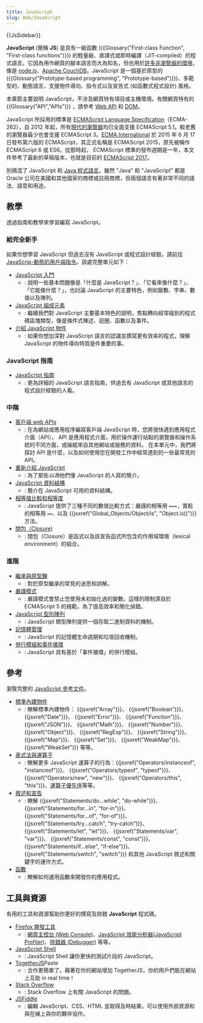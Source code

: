 ```yaml
---
title: JavaScript
slug: Web/JavaScript
---
```


{{JsSidebar}}

**JavaScript** (簡稱 **JS**) 是具有一級函數 ({{Glossary("First-class Function", "First-class functions")}}) 的輕量級、直譯式或即時編譯（JIT-compiled）的程式語言。它因為用作網頁的腳本語言而大為知名，但也用於[許多非瀏覽器的環境](http://en.wikipedia.org/wiki/JavaScript#Uses_outside_web_pages)，像是 [node.js](https://nodejs.org/)、[Apache CouchDB](https://couchdb.apache.org)。JavaScript 是一個基於原型的 ({{Glossary("Prototype-based programming", "Prototype-based")}})、多範型的、動態語言，支援物件導向、指令式以及宣告式 (如函數式程式設計) 風格。

本章節主要說明 JavaScript，不涉及網頁特有項目或主機環境。有關網頁特有的 {{Glossary("API","APIs")}} ，請參考 [Web API](/zh-TW/docs/Web/API) 和 [DOM](/zh-TW/docs/Glossary/DOM)。

JavaScript 所採用的標準是 [ECMAScript Language Specification](https://tc39.es/ecma262/)（ECMA-262），自 2012 年起，所有[現代的瀏覽器](http://kangax.github.io/compat-table/es5/)均已全面支援 ECMAScript 5.1。較老舊的瀏覽器最少也會支援 ECMAScript 3。[ECMA International](https://www.ecma-international.org/) 於 2015 年 6 月 17 日發布第六版的 ECMAScript，其正式名稱是 ECMAScript 2015，原先被稱作 ECMAScript 6 或 ES6。從那時起， ECMAScript 標準的發布週期是一年，本文件參考了最新的草稿版本，也就是目前的 [ECMAScript 2017](http://tc39.github.io/ecma262/)。

別搞混了 JavaScript 和 [Java 程式語言](<https://en.wikipedia.org/wiki/Java_(programming_language)>)。雖然 "Java" 和 "JavaScript" 都是 Oracle 公司在美國和其他國家的商標或註冊商標，但兩個語言有著非常不同的語法、語意和用途。

## 教學

透過指南和教學來學習編寫 JavaScript。

### 給完全新手

如果你想學習 JavaScript 但過去沒有 JavaScript 或程式設計經驗，請前往 [JavaScrip-動態的用戶端指令](/zh-TW/docs/Learn/JavaScript)。該處完整單元如下：

- [JavaScript 入門](/zh-TW/docs/Learn/JavaScript/First_steps)
  - : 說明一些基本問題像是「什麼是 JavaScript？」、「它看來像什麼？」、「它能做什麼？」，也討論 JavaScript 的主要特色，例如變數、字串、數值以及陣列。
- [JavaScript 組成元素](/zh-TW/docs/Learn/JavaScript/Building_blocks)
  - : 繼續我們對 JavaScript 主要基本特色的說明，焦點轉向經常碰到的程式碼區塊類型，像是條件式陳述、迴圈、函數以及事件。
- [介紹 JavaScript 物件](/zh-TW/docs/Learn/JavaScript/Objects)
  - : 如果你想加深對 JavaScript 語言的認識並撰寫更有效率的程式，理解 JavaScript 的物件導向特質是件重要的事。

### JavaScript 指南

- [JavaScript 指南](/zh-TW/docs/Web/JavaScript/Guide)
  - : 更為詳細的 JavaScript 語言指南，供過去有 JavaScript 或其他語言的程式設計經驗的人看。

### 中階

- [客戶端 web APIs](/zh-TW/docs/Learn/JavaScript/Client-side_web_APIs)
  - : 在為網站或應用程序編寫客戶端 JavaScript 時，您將很快遇到應用程式介面（API）。 API 是應用程式介面，用於操作運行站點的瀏覽器和操作系統的不同方面，或操縱來自其他網站或服務的資料。 在本單元中，我們將探討 API 是什麼，以及如何使用您在開發工作中經常遇到的一些最常見的 API。
- [重新介紹 JavaScript](/zh-TW/docs/Web/JavaScript/Language_overview)
  - : 為了那些*以為*他們懂 JavaScript 的人寫的簡介。
- [JavaScript 資料結構](/zh-TW/docs/Web/JavaScript/Data_structures)
  - : 簡介在 JavaScript 可用的資料結構。
- [相等值比較和相等度](/zh-TW/docs/Web/JavaScript/Equality_comparisons_and_sameness)
  - : JavaScript 提供了三種不同的數值比較方式：嚴謹的相等用 `===`，寬鬆的相等用 `==，`以及 {{jsxref("Global_Objects/Object/is", "Object.is()")}} 方法。
- [閉包（Closure)](/zh-TW/docs/Web/JavaScript/Closures)
  - : 閉包（Closure）是函式以及該宣告函式所包含的作用域環境（lexical environment）的組合。

### 進階

- [繼承與原型鍊](/zh-TW/docs/Web/JavaScript/Inheritance_and_the_prototype_chain)
  - : 對於原型繼承的常見的迷思和誤解。
- [嚴謹模式](/zh-TW/docs/Web/JavaScript/Reference/Strict_mode)
  - : 嚴謹模式會禁止您使用未初始化過的變數。這樣的限制源自於 ECMAScript 5 的規範，為了提高效率和簡化偵錯。
- [JavaScript 型別陣列](/zh-TW/docs/Web/JavaScript/Guide/Typed_arrays)
  - : JavaScript 類型陣列提供一個存取二進制資料的機制。
- [記憶體管理](/zh-TW/docs/Web/JavaScript/Memory_management)
  - : JavaScript 的記憶體生命週期和垃圾回收機制。
- [併行模組和事件循環](/zh-TW/docs/Web/JavaScript/Event_loop)
  - : JavaScript 具有基於「事件循環」的併行模組。

## 參考

瀏覽完整的 [JavaScript 參考文件](/zh-TW/docs/Web/JavaScript/Reference)。

- [標準內建物件](/zh-TW/docs/Web/JavaScript/Reference/Global_Objects)
  - : 瞭解標準內建物件： {{jsxref("Array")}}、 {{jsxref("Boolean")}}、 {{jsxref("Date")}}、 {{jsxref("Error")}}、 {{jsxref("Function")}}、 {{jsxref("JSON")}}、 {{jsxref("Math")}}、 {{jsxref("Number")}}、 {{jsxref("Object")}}、 {{jsxref("RegExp")}}、 {{jsxref("String")}}、 {{jsxref("Map")}}、 {{jsxref("Set")}}、 {{jsxref("WeakMap")}}、 {{jsxref("WeakSet")}} 等等。
- [表式法與運算子](/zh-TW/docs/Web/JavaScript/Reference/Operators)
  - : 瞭解更多 JavaScript 運算子的行為：{{jsxref("Operators/instanceof", "instanceof")}}、 {{jsxref("Operators/typeof", "typeof")}}、 {{jsxref("Operators/new", "new")}}、 {{jsxref("Operators/this", "this")}}、[運算子優先序](/zh-TW/docs/Web/JavaScript/Reference/Operators/Operator_precedence)等等。
- [敘述和宣告](/zh-TW/docs/Web/JavaScript/Reference/Statements)
  - : 瞭解 {{jsxref("Statements/do...while", "do-while")}}、{{jsxref("Statements/for...in", "for-in")}}、 {{jsxref("Statements/for...of", "for-of")}}、 {{jsxref("Statements/try...catch", "try-catch")}}、{{jsxref("Statements/let", "let")}}、 {{jsxref("Statements/var", "var")}}、 {{jsxref("Statements/const", "const")}}、 {{jsxref("Statements/if...else", "if-else")}}、 {{jsxref("Statements/switch", "switch")}} 和其他 JavaScript 敘述和關鍵字的運作方式。
- [函數](/zh-TW/docs/Web/JavaScript/Reference/Functions)
  - : 瞭解如何運用函數來開發你的應用程式。

## 工具與資源

有用的工具和資源幫助你更好的撰寫及除錯 **JavaScript** 程式碼。

- [Firefox 開發工具](https://firefox-source-docs.mozilla.org/devtools-user/index.html)
  - : [網頁主控台 (Web Console)](https://firefox-source-docs.mozilla.org/devtools-user/web_console/index.html)、[JavaScript 效能分析器(JavaScript Profiler)](https://firefox-source-docs.mozilla.org/devtools-user/performance/index.html)、[除錯器 (Debugger)](https://firefox-source-docs.mozilla.org/devtools-user/debugger/index.html) 等等。
- [JavaScript Shell](/zh-TW/docs/Web/JavaScript/JavaScript_technologies_overview#shell)
  - : JavaScript Shell 讓你更快的測試片段的 JavaScript。
- [TogetherJS](https://togetherjs.com/)Paste
  - : 合作更簡單了。藉著在你的網站增加 TogetherJS，你的用戶們能在網站上互助 in real time！
- [Stack Overflow](https://stackoverflow.com/questions/tagged/javascript)
  - : Stack Overflow 上有關 JavaScript 的問題。
- [JSFiddle](https://jsfiddle.net/)
  - : 編輯 JavaScript、CSS、HTML 並取得及時結果。可以使用外部資源和與在線上與你的夥伴協作。
